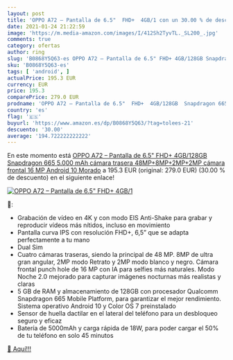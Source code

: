 ```yaml
---
layout: post
title: 'OPPO A72 – Pantalla de 6.5"  FHD+  4GB/1 con un 30.00 % de descuento'
date: 2021-01-24 21:22:59
image: 'https://m.media-amazon.com/images/I/412Sh2TyvTL._SL200_.jpg'
comments: true
category: ofertas
author: ring
slug: 'B0868Y5Q63-es OPPO A72 – Pantalla de 6.5" FHD+ 4GB/128GB Snapdragon 665...'
sku: 'B0868Y5Q63-es'
tags: [ 'android', ]
actualPrice: 195.3 EUR
currency: EUR
price: 195.3
comparePrice: 279.0 EUR
prodname: 'OPPO A72 – Pantalla de 6.5"  FHD+  4GB/128GB  Snapdragon 665  5.000 mAh  cámara trasera 48MP+8MP+2MP+2MP  cámara frontal 16 MP  Android 10  Morado'
country: 'es'
flag: '🇪🇸'
buyurl: 'https://www.amazon.es/dp/B0868Y5Q63/?tag=tolees-21'
descuento: '30.00'
average: '194.722222222222'
---
```


En este momento está [OPPO A72 – Pantalla de 6.5"  FHD+  4GB/128GB  Snapdragon 665  5.000 mAh  cámara trasera 48MP+8MP+2MP+2MP  cámara frontal 16 MP  Android 10  Morado](https://www.amazon.es/dp/B0868Y5Q63/?tag=tolees-21) a 195.3 EUR (original: 279.0 EUR) (30.00 %  de descuento) en el siguiente enlace!

[![OPPO A72 – Pantalla de 6.5"  FHD+  4GB/1](https://m.media-amazon.com/images/I/412Sh2TyvTL._SL200_.jpg)](https://www.amazon.es/dp/B0868Y5Q63/?tag=tolees-21)

🔎:

- Grabación de vídeo en 4K y con modo EIS Anti-Shake para grabar y reproducir vídeos más nítidos, incluso en movimiento
- Pantalla curva IPS con resolución FHD+, 6,5” que se adapta perfectamente a tu mano
- Dual Sim
- Cuatro cámaras traseras, siendo la principal de 48 MP. 8MP de ultra gran angular, 2MP modo Retrato y 2MP modo blanco y negro. Cámara frontal punch hole de 16 MP con IA para selfies más naturales. Modo Noche 2.0 mejorado para capturar imágenes nocturnas más realistas y claras
- 5 GB de RAM y almacenamiento de 128GB con procesador Qualcomm Snapdragon 665 Mobile Platform, para garantizar el mejor rendimiento. Sistema operativo Android 10 y Color OS 7 preinstalado
- Sensor de huella dactilar en el lateral del teléfono para un desbloqueo seguro y eficaz
- Batería de 5000mAh y carga rápida de 18W, para poder cargar el 50% de tu teléfono en solo 45 minutos

[🛒 Aquí!!!](https://www.amazon.es/dp/B0868Y5Q63/?tag=tolees-21)
